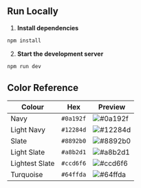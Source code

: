 ## Run Locally

1. **Install dependencies**

```bash
npm install
```

2. **Start the development server**

```bash
npm run dev
```

## Color Reference

| Colour            | Hex        | Preview   |
|-------------------|------------|-----------|
| Navy              | `#0a192f`  | ![#0a192f](https://via.placeholder.com/20/0a192f?text=+) |
| Light Navy        | `#12284d`  | ![#12284d](https://via.placeholder.com/20/12284d?text=+) |
| Slate             | `#8892b0`  | ![#8892b0](https://via.placeholder.com/20/8892b0?text=+) |
| Light Slate       | `#a8b2d1`  | ![#a8b2d1](https://via.placeholder.com/20/a8b2d1?text=+) |
| Lightest Slate    | `#ccd6f6`  | ![#ccd6f6](https://via.placeholder.com/20/ccd6f6?text=+) |
| Turquoise         | `#64ffda`  | ![#64ffda](https://via.placeholder.com/20/64ffda?text=+) |
